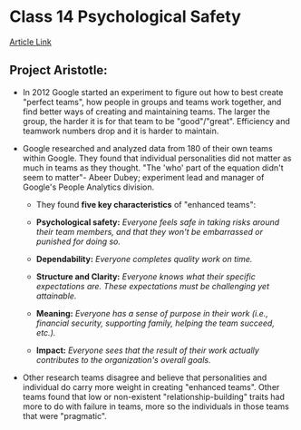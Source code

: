 # Class 14 Psychological Safety

[Article Link](https://www.cnbc.com/2019/02/28/what-google-learned-in-its-quest-to-build-the-perfect-team.html)

## Project Aristotle:

* In 2012 Google started an experiment to figure out how to best create "perfect teams", how people in groups and teams work together, and find better ways of creating and maintaining teams. The larger the group, the harder it is for that team to be "good"/"great". Efficiency and teamwork numbers drop and it is harder to maintain.

* Google researched and analyzed data from 180 of their own teams within Google. They found that individual personalities did not matter as much in teams as they thought. "The 'who' part of the equation didn't seem to matter"- Abeer Dubey; experiment lead and manager of Google's People Analytics division.

  * They found **five key characteristics** of "enhanced teams":

  * **Psychological safety:** *Everyone feels safe in taking risks around their team members, and that they won't be embarrassed or punished for doing so.*

  * **Dependability:** *Everyone completes quality work on time.*

  * **Structure and Clarity:** *Everyone knows what their specific expectations are. These expectations must be challenging yet attainable.*

  * **Meaning:** *Everyone has a sense of purpose in their work (i.e., financial security, supporting family, helping the team succeed, etc.).*

  * **Impact:** *Everyone sees that the result of their work actually contributes to the organization's overall goals.*

* Other research teams disagree and believe that personalities and individual do carry more weight in creating "enhanced teams". Other teams found that low or non-existent "relationship-building" traits had more to do with failure in teams, more so the individuals in those teams that were "pragmatic".
